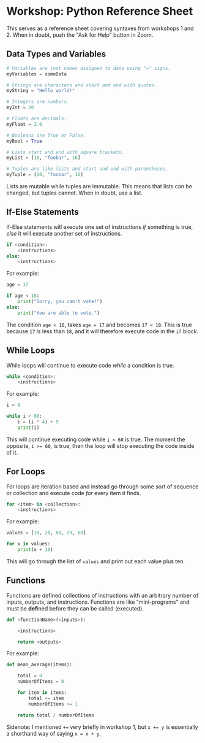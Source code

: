 # Workshop: Python Reference Sheet

This serves as a reference sheet covering syntaxes from workshops 1 and 2. When in doubt, push the "Ask for Help" button in Zoom.

## Data Types and Variables

```python
# Variables are just names assigned to data using "=" signs.
myVariables = someData

# Strings are characters and start and end with quotes.
myString = "Hello world!"

# Integers are numbers.
myInt = 20

# Floats are decimals.
myFloat = 2.0

# Booleans are True or False.
myBool = True

# Lists start and end with square brackets.
myList = [10, "foobar", 16]

# Tuples are like lists and start and end with parentheses.
myTuple = (10, "foobar", 16)
```

Lists are mutable while tuples are immutable. This means that lists can be changed, but tuples cannot. When in doubt, use a list.

## If-Else Statements

If-Else statements will execute one set of instructions *if* something is true, *else* it will execute another set of instructions.

```python
if <condition>:
	<instructions>
else:
	<instructions>
```

For example:

```python
age = 17

if age < 18:
	print("Sorry, you can't vote!")
else:
	print("You are able to vote.")
```

The condition `age < 18`, takes `age = 17` and becomes `17 < 18`. This is true because `17` *is* less than `18`, and it will therefore execute code in the `if` block.

## While Loops

While loops will continue to execute code *while* a condition is true.

```python
while <condition>:
	<instructions>
```

For example:

```python
i = 9

while i < 60:
	i = (i * 4) + 9
	print(i)
```

This will continue executing code while `i < 60` is true. The moment the opposite, `i >= 60`, is true, then the loop will stop executing the code inside of it.

## For Loops

For loops are iteration based and instead go through some sort of sequence or collection and execute code *for* every item it finds.

```python
for <item> in <collection>:
	<instructions>
```

For example:

```python
values = [10, 20, 80, 29, 68]

for x in values:
	print(x + 10)
```

This will go through the list of `values` and print out each value plus ten.

## Functions

Functions are defined collections of instructions with an arbitrary number of inputs, outputs, and instructions. Functions are like "mini-programs" and must be **def**ined before they can be called (executed).

```python
def <functionName>(<inputs>):

	<instructions>

	return <outputs>
```

For example:

```python
def mean_average(items):

	total = 0
	numberOfItems = 0

	for item in items:
		total += item
		numberOfItems += 1

	return total / numberOfItems
```

Sidenote: I mentioned `+=` very briefly in workshop 1, but `x += y` is essentially a shorthand way of saying `x = x + y`.
